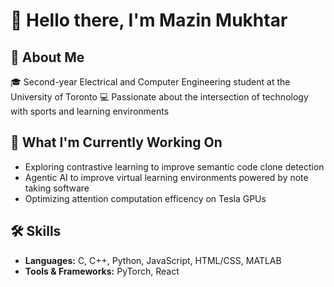 # 👋 Hello there, I'm Mazin Mukhtar

## 💫 About Me
🎓 Second-year Electrical and Computer Engineering student at the University of Toronto
💻 Passionate about the intersection of technology with sports and learning environments

## 📁 What I'm Currently Working On
- Exploring contrastive learning to improve semantic code clone detection
- Agentic AI to improve virtual learning environments powered by note taking software
- Optimizing attention computation efficency on Tesla GPUs

## 🛠️ Skills
- **Languages:** C, C++, Python, JavaScript, HTML/CSS, MATLAB
- **Tools & Frameworks:** PyTorch, React

